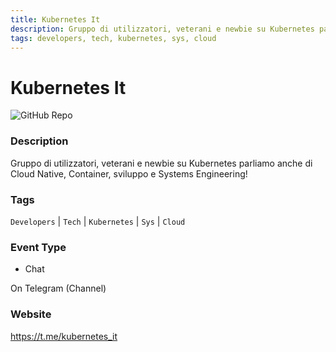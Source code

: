 ```yaml
---
title: Kubernetes It
description: Gruppo di utilizzatori, veterani e newbie su Kubernetes parliamo anche di Cloud Native, Container, sviluppo e Systems Engineering!
tags: developers, tech, kubernetes, sys, cloud
---
```

        

# Kubernetes It

![GitHub Repo](https://img.shields.io/static/v1?label=category&message=communities&color=green)

### Description

Gruppo di utilizzatori, veterani e newbie su Kubernetes parliamo anche di Cloud Native, Container, sviluppo e Systems Engineering!

### Tags

`Developers` | `Tech` | `Kubernetes` | `Sys` | `Cloud`

### Event Type

- Chat

On Telegram (Channel)

### Website

https://t.me/kubernetes_it